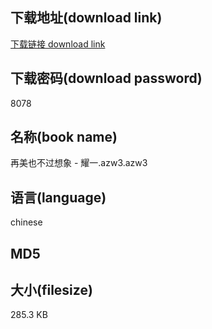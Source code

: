 ## 下载地址(download link)
[下载链接 download link](https://voluble-croquembouche-d321dc.netlify.app/?s=%E5%86%8D%E7%BE%8E%E4%B9%9F%E4%B8%8D%E8%BF%87%E6%83%B3%E8%B1%A1+-+%E8%80%80%E4%B8%80.azw3)

## 下载密码(download password)
8078

## 名称(book name)
再美也不过想象 - 耀一.azw3.azw3

## 语言(language)
chinese

## MD5


## 大小(filesize)
285.3 KB
